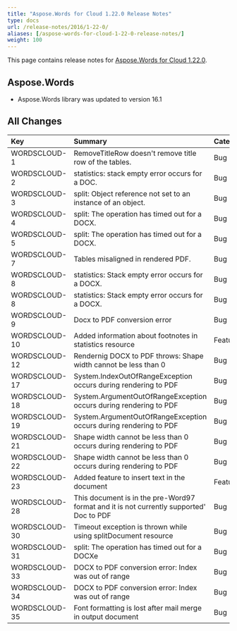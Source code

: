 ```yaml
---
title: "Aspose.Words for Cloud 1.22.0 Release Notes"
type: docs
url: /release-notes/2016/1-22-0/
aliases: [/aspose-words-for-cloud-1-22-0-release-notes/]
weight: 100
---
```


This page contains release notes for [Aspose.Words for Cloud 1.22.0](http://www.aspose.com/downloads/words/cloud/new-releases/aspose.words-for-cloud-1.22.0/).

## Aspose.Words

- Aspose.Words library was updated to version 16.1

## All Changes

|Key |Summary |Category |
| :- | :- | :- |
|WORDSCLOUD-1 |RemoveTitleRow doesn't remove title row of the tables. |Bug |
|WORDSCLOUD-2 |statistics: stack empty error occurs for a DOC. |Bug |
|WORDSCLOUD-3 |split: Object reference not set to an instance of an object. |Bug |
|WORDSCLOUD-4 |split: The operation has timed out for a DOCX. |Bug |
|WORDSCLOUD-5 |split: The operation has timed out for a DOCX. |Bug |
|WORDSCLOUD-7 |Tables misaligned in rendered PDF. |Bug |
|WORDSCLOUD-8 |statistics: Stack empty error occurs for a DOCX. |Bug |
|WORDSCLOUD-8 |statistics: Stack empty error occurs for a DOCX. |Bug |
|WORDSCLOUD-9 |Docx to PDF conversion error |Bug |
|WORDSCLOUD-10 |Added information about footnotes in statistics resource |Feature |
|WORDSCLOUD-12 |Rendernig DOCX to PDF throws: Shape width cannot be less than 0 |Bug |
|WORDSCLOUD-17 |System.IndexOutOfRangeException occurs during rendering to PDF |Bug |
|WORDSCLOUD-18 |System.ArgumentOutOfRangeException occurs during rendering to PDF |Bug |
|WORDSCLOUD-19 |System.ArgumentOutOfRangeException occurs during rendering to PDF |Bug |
|WORDSCLOUD-21 |Shape width cannot be less than 0 occurs during rendering to PDF |Bug |
|WORDSCLOUD-22 |Shape width cannot be less than 0 occurs during rendering to PDF |Bug |
|WORDSCLOUD-23 |Added feature to insert text in the document  |Feature |
|WORDSCLOUD-28 |This document is in the pre-Word97 format and it is not currently supported' Doc to PDF |Bug |
|WORDSCLOUD-30 |Timeout exception is thrown while using splitDocument resource |Bug |
|WORDSCLOUD-31 |split: The operation has timed out for a DOCXe |Bug |
|WORDSCLOUD-33 |DOCX to PDF conversion error: Index was out of range |Bug |
|WORDSCLOUD-34 |DOCX to PDF conversion error: Index was out of range |Bug |
|WORDSCLOUD-35 |Font formatting is lost after mail merge in output document |Bug |

